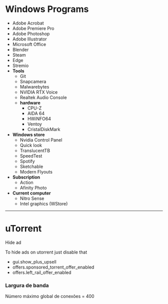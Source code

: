 # Windows Programs

- Adobe Acrobat
- Adobe Premiere Pro
- Adobe Photoshop
- Adobe Illustrator
- Microsoft Office
- Blender
- Steam
- Edge
- Stremio
- **Tools**
  - Git
  - Snapcamera
  - Malwarebytes
  - NVIDIA RTX Voice
  - Realtek Audio Console
  - **hardware**
    - CPU-Z
    - AIDA 64
    - HWiNFO64
    - Ventoy
    - CristalDiskMark
- **Windows store**
  - Nvidia Control Panel
  - Quick look
  - TranslucentTB
  - SpeedTest
  - Spotify
  - Sketchable
  - Modern Flyouts
- **Subscription**
  - Action
  - Afinity Photo
- **Current computer**
  - Nitro Sense
  - Intel graphics (WStore)

---

# uTorrent

Hide ad

To hide ads on utorrent just disable that

- gui.show_plus_upsell
- offers.sponsored_torrent_offer_enabled
- offers.left_rail_offer_enabled

### Largura de banda

Número máximo global de conexões = 400

